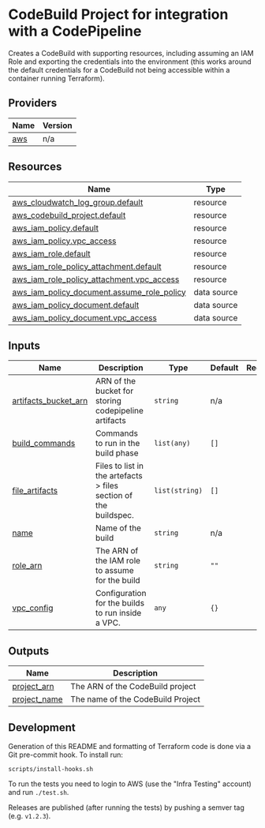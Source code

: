 <!-- BEGIN_TF_DOCS -->
# CodeBuild Project for integration with a CodePipeline

Creates a CodeBuild with supporting resources, including assuming an IAM Role and exporting the
credentials into the environment (this works around the default credentials for a CodeBuild
not being accessible within a container running Terraform).

## Providers

| Name | Version |
|------|---------|
| <a name="provider_aws"></a> [aws](#provider\_aws) | n/a |

## Resources

| Name | Type |
|------|------|
| [aws_cloudwatch_log_group.default](https://registry.terraform.io/providers/hashicorp/aws/latest/docs/resources/cloudwatch_log_group) | resource |
| [aws_codebuild_project.default](https://registry.terraform.io/providers/hashicorp/aws/latest/docs/resources/codebuild_project) | resource |
| [aws_iam_policy.default](https://registry.terraform.io/providers/hashicorp/aws/latest/docs/resources/iam_policy) | resource |
| [aws_iam_policy.vpc_access](https://registry.terraform.io/providers/hashicorp/aws/latest/docs/resources/iam_policy) | resource |
| [aws_iam_role.default](https://registry.terraform.io/providers/hashicorp/aws/latest/docs/resources/iam_role) | resource |
| [aws_iam_role_policy_attachment.default](https://registry.terraform.io/providers/hashicorp/aws/latest/docs/resources/iam_role_policy_attachment) | resource |
| [aws_iam_role_policy_attachment.vpc_access](https://registry.terraform.io/providers/hashicorp/aws/latest/docs/resources/iam_role_policy_attachment) | resource |
| [aws_iam_policy_document.assume_role_policy](https://registry.terraform.io/providers/hashicorp/aws/latest/docs/data-sources/iam_policy_document) | data source |
| [aws_iam_policy_document.default](https://registry.terraform.io/providers/hashicorp/aws/latest/docs/data-sources/iam_policy_document) | data source |
| [aws_iam_policy_document.vpc_access](https://registry.terraform.io/providers/hashicorp/aws/latest/docs/data-sources/iam_policy_document) | data source |

## Inputs

| Name | Description | Type | Default | Required |
|------|-------------|------|---------|:--------:|
| <a name="input_artifacts_bucket_arn"></a> [artifacts\_bucket\_arn](#input\_artifacts\_bucket\_arn) | ARN of the bucket for storing codepipeline artifacts | `string` | n/a | yes |
| <a name="input_build_commands"></a> [build\_commands](#input\_build\_commands) | Commands to run in the build phase | `list(any)` | `[]` | no |
| <a name="input_file_artifacts"></a> [file\_artifacts](#input\_file\_artifacts) | Files to list in the artefacts > files section of the buildspec. | `list(string)` | `[]` | no |
| <a name="input_name"></a> [name](#input\_name) | Name of the build | `string` | n/a | yes |
| <a name="input_role_arn"></a> [role\_arn](#input\_role\_arn) | The ARN of the IAM role to assume for the build | `string` | `""` | no |
| <a name="input_vpc_config"></a> [vpc\_config](#input\_vpc\_config) | Configuration for the builds to run inside a VPC. | `any` | `{}` | no |

## Outputs

| Name | Description |
|------|-------------|
| <a name="output_project_arn"></a> [project\_arn](#output\_project\_arn) | The ARN of the CodeBuild project |
| <a name="output_project_name"></a> [project\_name](#output\_project\_name) | The name of the CodeBuild Project |

## Development

Generation of this README and formatting of Terraform code is done via a Git pre-commit hook. To install run:

    scripts/install-hooks.sh

To run the tests you need to login to AWS (use the "Infra Testing" account) and run `./test.sh`.

Releases are published (after running the tests) by pushing a semver tag (e.g. `v1.2.3`).
<!-- END_TF_DOCS -->